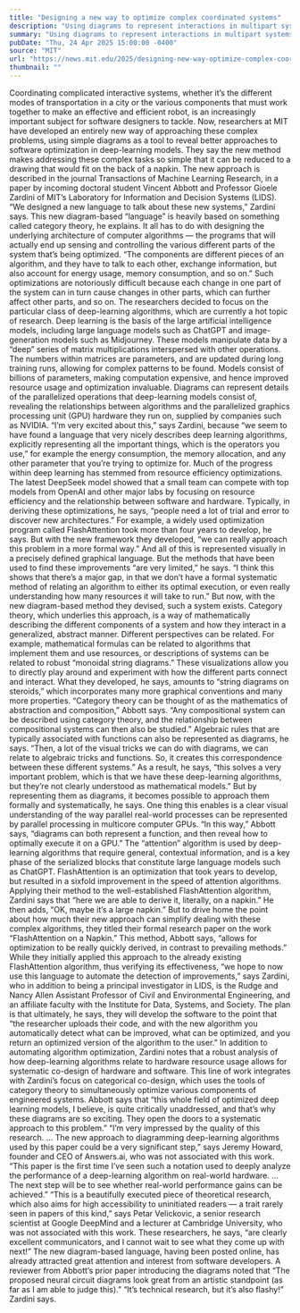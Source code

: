 ```yaml
---
title: "Designing a new way to optimize complex coordinated systems"
description: "Using diagrams to represent interactions in multipart systems can provide a faster way to design software improvements."
summary: "Using diagrams to represent interactions in multipart systems can provide a faster way to design software improvements."
pubDate: "Thu, 24 Apr 2025 15:00:00 -0400"
source: "MIT"
url: "https://news.mit.edu/2025/designing-new-way-optimize-complex-coordinated-systems-0424"
thumbnail: ""
---
```


Coordinating complicated interactive systems, whether it’s the different modes of transportation in a city or the various components that must work together to make an effective and efficient robot, is an increasingly important subject for software designers to tackle. Now, researchers at MIT have developed an entirely new way of approaching these complex problems, using simple diagrams as a tool to reveal better approaches to software optimization in deep-learning models.
They say the new method makes addressing these complex tasks so simple that it can be reduced to a drawing that would fit on the back of a napkin.
The new approach is described in the journal Transactions of Machine Learning Research, in a paper by incoming doctoral student Vincent Abbott and Professor Gioele Zardini of MIT’s Laboratory for Information and Decision Systems (LIDS).
“We designed a new language to talk about these new systems,” Zardini says. This new diagram-based “language” is heavily based on something called category theory, he explains.
It all has to do with designing the underlying architecture of computer algorithms — the programs that will actually end up sensing and controlling the various different parts of the system that’s being optimized. “The components are different pieces of an algorithm, and they have to talk to each other, exchange information, but also account for energy usage, memory consumption, and so on.” Such optimizations are notoriously difficult because each change in one part of the system can in turn cause changes in other parts, which can further affect other parts, and so on.
The researchers decided to focus on the particular class of deep-learning algorithms, which are currently a hot topic of research. Deep learning is the basis of the large artificial intelligence models, including large language models such as ChatGPT and image-generation models such as Midjourney. These models manipulate data by a “deep” series of matrix multiplications interspersed with other operations. The numbers within matrices are parameters, and are updated during long training runs, allowing for complex patterns to be found. Models consist of billions of parameters, making computation expensive, and hence improved resource usage and optimization invaluable.
Diagrams can represent details of the parallelized operations that deep-learning models consist of, revealing the relationships between algorithms and the parallelized graphics processing unit (GPU) hardware they run on, supplied by companies such as NVIDIA. “I’m very excited about this,” says Zardini, because “we seem to have found a language that very nicely describes deep learning algorithms, explicitly representing all the important things, which is the operators you use,” for example the energy consumption, the memory allocation, and any other parameter that you’re trying to optimize for.
Much of the progress within deep learning has stemmed from resource efficiency optimizations. The latest DeepSeek model showed that a small team can compete with top models from OpenAI and other major labs by focusing on resource efficiency and the relationship between software and hardware. Typically, in deriving these optimizations, he says, “people need a lot of trial and error to discover new architectures.” For example, a widely used optimization program called FlashAttention took more than four years to develop, he says. But with the new framework they developed, “we can really approach this problem in a more formal way.” And all of this is represented visually in a precisely defined graphical language.
But the methods that have been used to find these improvements “are very limited,” he says. “I think this shows that there’s a major gap, in that we don’t have a formal systematic method of relating an algorithm to either its optimal execution, or even really understanding how many resources it will take to run.” But now, with the new diagram-based method they devised, such a system exists.
Category theory, which underlies this approach, is a way of mathematically describing the different components of a system and how they interact in a generalized, abstract manner. Different perspectives can be related. For example, mathematical formulas can be related to algorithms that implement them and use resources, or descriptions of systems can be related to robust “monoidal string diagrams.” These visualizations allow you to directly play around and experiment with how the different parts connect and interact. What they developed, he says, amounts to “string diagrams on steroids,” which incorporates many more graphical conventions and many more properties.
“Category theory can be thought of as the mathematics of abstraction and composition,” Abbott says. “Any compositional system can be described using category theory, and the relationship between compositional systems can then also be studied.” Algebraic rules that are typically associated with functions can also be represented as diagrams, he says. “Then, a lot of the visual tricks we can do with diagrams, we can relate to algebraic tricks and functions. So, it creates this correspondence between these different systems.”
As a result, he says, “this solves a very important problem, which is that we have these deep-learning algorithms, but they’re not clearly understood as mathematical models.” But by representing them as diagrams, it becomes possible to approach them formally and systematically, he says.
One thing this enables is a clear visual understanding of the way parallel real-world processes can be represented by parallel processing in multicore computer GPUs. “In this way,” Abbott says, “diagrams can both represent a function, and then reveal how to optimally execute it on a GPU.”
The “attention” algorithm is used by deep-learning algorithms that require general, contextual information, and is a key phase of the serialized blocks that constitute large language models such as ChatGPT. FlashAttention is an optimization that took years to develop, but resulted in a sixfold improvement in the speed of attention algorithms.
Applying their method to the well-established FlashAttention algorithm, Zardini says that “here we are able to derive it, literally, on a napkin.” He then adds, “OK, maybe it’s a large napkin.” But to drive home the point about how much their new approach can simplify dealing with these complex algorithms, they titled their formal research paper on the work “FlashAttention on a Napkin.”
This method, Abbott says, “allows for optimization to be really quickly derived, in contrast to prevailing methods.” While they initially applied this approach to the already existing FlashAttention algorithm, thus verifying its effectiveness, “we hope to now use this language to automate the detection of improvements,” says Zardini, who in addition to being a principal investigator in LIDS, is the Rudge and Nancy Allen Assistant Professor of Civil and Environmental Engineering, and an affiliate faculty with the Institute for Data, Systems, and Society.
The plan is that ultimately, he says, they will develop the software to the point that “the researcher uploads their code, and with the new algorithm you automatically detect what can be improved, what can be optimized, and you return an optimized version of the algorithm to the user.”
In addition to automating algorithm optimization, Zardini notes that a robust analysis of how deep-learning algorithms relate to hardware resource usage allows for systematic co-design of hardware and software. This line of work integrates with Zardini’s focus on categorical co-design, which uses the tools of category theory to simultaneously optimize various components of engineered systems.
Abbott says that “this whole field of optimized deep learning models, I believe, is quite critically unaddressed, and that’s why these diagrams are so exciting. They open the doors to a systematic approach to this problem.”
“I’m very impressed by the quality of this research. ... The new approach to diagramming deep-learning algorithms used by this paper could be a very significant step,” says Jeremy Howard, founder and CEO of Answers.ai, who was not associated with this work. “This paper is the first time I’ve seen such a notation used to deeply analyze the performance of a deep-learning algorithm on real-world hardware. ... The next step will be to see whether real-world performance gains can be achieved.”
“This is a beautifully executed piece of theoretical research, which also aims for high accessibility to uninitiated readers — a trait rarely seen in papers of this kind,” says Petar Velickovic, a senior research scientist at Google DeepMind and a lecturer at Cambridge University, who was not associated with this work. These researchers, he says, “are clearly excellent communicators, and I cannot wait to see what they come up with next!”
The new diagram-based language, having been posted online, has already attracted great attention and interest from software developers. A reviewer from Abbott’s prior paper introducing the diagrams noted that “The proposed neural circuit diagrams look great from an artistic standpoint (as far as I am able to judge this).” “It’s technical research, but it’s also flashy!” Zardini says.